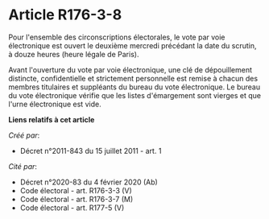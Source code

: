 # Article R176-3-8

Pour l'ensemble des circonscriptions électorales, le vote par voie électronique est ouvert le deuxième mercredi précédant la
date du scrutin, à douze heures (heure légale de Paris). 

Avant l'ouverture du vote par voie électronique, une clé de dépouillement distincte, confidentielle et strictement
personnelle est remise à chacun des membres titulaires et suppléants du bureau du vote électronique. Le bureau du vote
électronique vérifie que les listes d'émargement sont vierges et que l'urne électronique est vide.

**Liens relatifs à cet article**

_Créé par_:

  - Décret n°2011-843 du 15 juillet 2011 - art. 1

_Cité par_:

  - Décret n°2020-83 du 4 février 2020 (Ab)
  - Code électoral - art. R176-3-3 (V)
  - Code électoral - art. R176-3-7 (M)
  - Code électoral - art. R177-5 (V)
